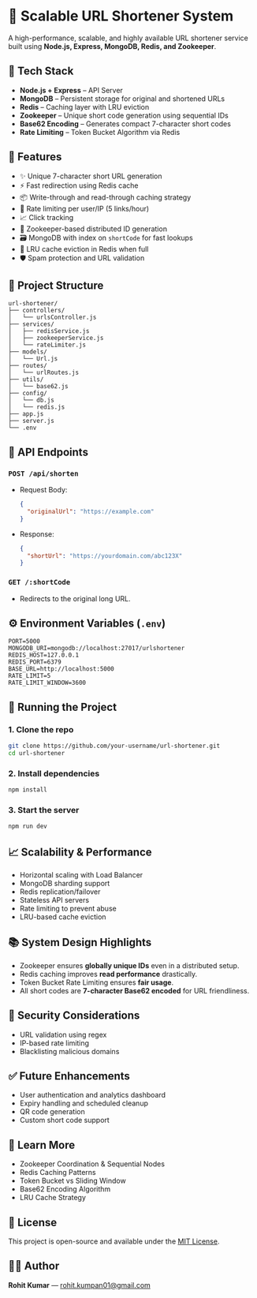 # 🚀 Scalable URL Shortener System

A high-performance, scalable, and highly available URL shortener service built using **Node.js, Express, MongoDB, Redis, and Zookeeper**.

## 📌 Tech Stack

- **Node.js + Express** – API Server
- **MongoDB** – Persistent storage for original and shortened URLs
- **Redis** – Caching layer with LRU eviction
- **Zookeeper** – Unique short code generation using sequential IDs
- **Base62 Encoding** – Generates compact 7-character short codes
- **Rate Limiting** – Token Bucket Algorithm via Redis

## 🔧 Features

- ✨ Unique 7-character short URL generation
- ⚡ Fast redirection using Redis cache
- 📦 Write-through and read-through caching strategy
- 🔐 Rate limiting per user/IP (5 links/hour)
- 📈 Click tracking
- 🧠 Zookeeper-based distributed ID generation
- 🗃 MongoDB with index on `shortCode` for fast lookups
- 🧹 LRU cache eviction in Redis when full
- 🛡 Spam protection and URL validation

## 📂 Project Structure

```
url-shortener/
├── controllers/
│   └── urlsController.js
├── services/
│   ├── redisService.js
│   ├── zookeeperService.js
│   └── rateLimiter.js
├── models/
│   └── Url.js
├── routes/
│   └── urlRoutes.js
├── utils/
│   └── base62.js
├── config/
│   └── db.js
│   └── redis.js
├── app.js
├── server.js
└── .env
```

## 📜 API Endpoints

### `POST /api/shorten`
- Request Body:
  ```json
  {
    "originalUrl": "https://example.com"
  }
  ```
- Response:
  ```json
  {
    "shortUrl": "https://yourdomain.com/abc123X"
  }
  ```

### `GET /:shortCode`
- Redirects to the original long URL.

## ⚙️ Environment Variables (`.env`)

```
PORT=5000
MONGODB_URI=mongodb://localhost:27017/urlshortener
REDIS_HOST=127.0.0.1
REDIS_PORT=6379
BASE_URL=http://localhost:5000
RATE_LIMIT=5
RATE_LIMIT_WINDOW=3600
```

## 🏁 Running the Project

### 1. Clone the repo
```bash
git clone https://github.com/your-username/url-shortener.git
cd url-shortener
```

### 2. Install dependencies
```bash
npm install
```



### 3. Start the server
```bash
npm run dev
```

## 📈 Scalability & Performance

- Horizontal scaling with Load Balancer
- MongoDB sharding support
- Redis replication/failover
- Stateless API servers
- Rate limiting to prevent abuse
- LRU-based cache eviction

## 📚 System Design Highlights

- Zookeeper ensures **globally unique IDs** even in a distributed setup.
- Redis caching improves **read performance** drastically.
- Token Bucket Rate Limiting ensures **fair usage**.
- All short codes are **7-character Base62 encoded** for URL friendliness.

## 🔐 Security Considerations

- URL validation using regex
- IP-based rate limiting
- Blacklisting malicious domains

## ✅ Future Enhancements

- User authentication and analytics dashboard
- Expiry handling and scheduled cleanup
- QR code generation
- Custom short code support

## 🧠 Learn More

- Zookeeper Coordination & Sequential Nodes  
- Redis Caching Patterns  
- Token Bucket vs Sliding Window  
- Base62 Encoding Algorithm  
- LRU Cache Strategy  

## 📄 License
This project is open-source and available under the [MIT License](LICENSE).

## 👨‍💻 Author
**Rohit Kumar** — [rohit.kumpan01@gmail.com](mailto:rohit.kumpan01@gmail.com)
